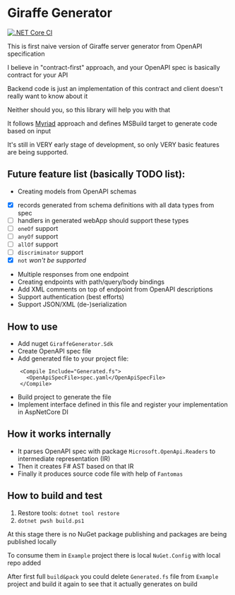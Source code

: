 # Giraffe Generator
[![.NET Core CI](https://github.com/Szer/GiraffeGenerator/workflows/.NET%20Core/badge.svg?branch=master)](https://github.com/Szer/GiraffeGenerator/actions?query=workflow%3A%22.NET+Core%22)


This is first naive version of Giraffe server generator from OpenAPI specification

I believe in "contract-first" approach, and your OpenAPI spec is basically contract for your API

Backend code is just an implementation of this contract and client doesn't really want to know about it

Neither should you, so this library will help you with that

It follows [Myriad](https://github.com/MoiraeSoftware/myriad) approach and defines MSBuild target to generate code based on input

It's still in VERY early stage of development, so only VERY basic features are being supported.

## Future feature list (basically TODO list):

- Creating models from OpenAPI schemas
 - [x] records generated from schema definitions with all data types from spec
 - [ ] handlers in generated webApp should support these types
 - [ ] `oneOf` support
 - [ ] `anyOf` support
 - [ ] `allOf` support
 - [ ] `discriminator` support
 - [x] `not` *won't be supported*
- Multiple responses from one endpoint
- Creating endpoints with path/query/body bindings
- Add XML comments on top of endpoint from OpenAPI descriptions
- Support authentication (best efforts)
- Support JSON/XML (de-)serialization

## How to use

- Add nuget `GiraffeGenerator.Sdk`
- Create OpenAPI spec file
- Add generated file to your project file:
```
    <Compile Include="Generated.fs">
      <OpenApiSpecFile>spec.yaml</OpenApiSpecFile>
    </Compile>
```
- Build project to generate the file
- Implement interface defined in this file and register your implementation in AspNetCore DI

## How it works internally

- It parses OpenAPI spec with package `Microsoft.OpenApi.Readers` to intermediate representation (IR)
- Then it creates F# AST based on that IR
- Finally it produces source code file with help of `Fantomas`

## How to build and test

1. Restore tools: `dotnet tool restore`
1. `dotnet pwsh build.ps1`

At this stage there is no NuGet package publishing and packages are being published locally

To consume them in `Example` project there is local `NuGet.Config` with local repo added

After first full `build&pack` you could delete `Generated.fs` file from `Example` project and build it again to see that it actually generates on build
